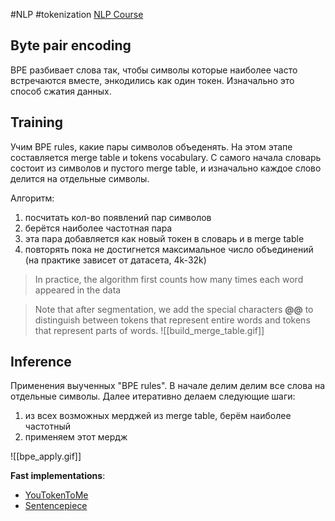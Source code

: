 #NLP #tokenization
[NLP Course]()
## Byte pair encoding
BPE разбивает слова так, чтобы символы которые наиболее часто встречаются вместе, энкодились как один токен. Изначально это способ сжатия данных.

## Training
Учим BPE rules, какие пары символов объеденять. На этом этапе составляется merge table и tokens vocabulary. С самого начала словарь состоит из символов и пустого merge table, и изначально каждое слово делится на отдельные символы.

Алгоритм:
1. посчитать кол-во появлений пар символов
2. берётся наиболее частотная пара
3. эта пара добавляется как новый токен в словарь и в merge table
4. повторять пока не достигнется максимальное число объединений (на практике зависет от датасета, 4k-32k)

> In practice, the algorithm first counts how many times each word appeared in the data

> Note that after segmentation, we add the special characters **@@** to distinguish between tokens that represent entire words and tokens that represent parts of words.
![[build_merge_table.gif]]

## Inference
Применения выученных "BPE rules". В начале делим делим все слова на отдельные символы. Далее итеративно делаем следующие шаги:
1. из всех возможных мерджей из merge table, берём наиболее частотный
2. применяем этот мердж

![[bpe_apply.gif]]

**Fast implementations**:
- [YouTokenToMe](https://github.com/VKCOM/YouTokenToMe)
- [Sentencepiece](https://github.com/google/sentencepiece)